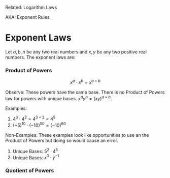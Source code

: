 Related:  Logarithm Laws

AKA:  Exponent Rules

# Exponent Laws

Let $a,b,n$ be any two real numbers and $x,y$ be any two positive real numbers. The exponent laws are:

### Product of Powers

$$ x^a\cdot x^b = x^{a+b} $$

Observe:  These powers have the same base. There is no Product of Powers law for powers with unique bases. $x^ay^b\neq (xy)^{a+b}$.

Examples:
1. $4^3\cdot 4^2 = 4^{3+2}=4^5$
2. $(-5)^{10}\cdot (-10)^{50} = (-10)^{60}$

Non-Examples:  These examples look like opportunities to use an the Product of Powers but doing so would cause an error.
1. Unique Bases:  $5^2 \cdot 4^5$
2. Unique Bases:  $x^3 \cdot y^{-1}$
### Quotient of Powers


### 